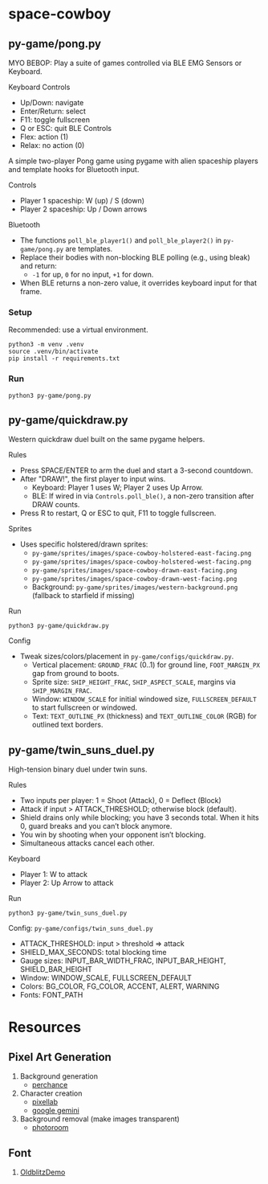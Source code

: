 # space-cowboy

## py-game/pong.py

MYO BEBOP:
Play a suite of games controlled via BLE EMG Sensors or Keyboard.

Keyboard Controls
- Up/Down: navigate
- Enter/Return: select
- F11: toggle fullscreen
- Q or ESC: quit
BLE Controls
- Flex: action (1)
- Relax: no action (0)


A simple two-player Pong game using pygame with alien spaceship players and template hooks for Bluetooth input.

Controls
- Player 1 spaceship: W (up) / S (down)
- Player 2 spaceship: Up / Down arrows

Bluetooth
- The functions `poll_ble_player1()` and `poll_ble_player2()` in `py-game/pong.py` are templates.
- Replace their bodies with non-blocking BLE polling (e.g., using bleak) and return:
	- `-1` for up, `0` for no input, `+1` for down.
- When BLE returns a non-zero value, it overrides keyboard input for that frame.

### Setup

Recommended: use a virtual environment.

```
python3 -m venv .venv
source .venv/bin/activate
pip install -r requirements.txt
```

### Run

```
python3 py-game/pong.py
```

## py-game/quickdraw.py

Western quickdraw duel built on the same pygame helpers.

Rules
- Press SPACE/ENTER to arm the duel and start a 3-second countdown.
- After "DRAW!", the first player to input wins.
	- Keyboard: Player 1 uses W; Player 2 uses Up Arrow.
	- BLE: If wired in via `Controls.poll_ble()`, a non-zero transition after DRAW counts.
- Press R to restart, Q or ESC to quit, F11 to toggle fullscreen.

Sprites
- Uses specific holstered/drawn sprites:
	- `py-game/sprites/images/space-cowboy-holstered-east-facing.png`
	- `py-game/sprites/images/space-cowboy-holstered-west-facing.png`
	- `py-game/sprites/images/space-cowboy-drawn-east-facing.png`
	- `py-game/sprites/images/space-cowboy-drawn-west-facing.png`
	- Background: `py-game/sprites/images/western-background.png` (fallback to starfield if missing)

Run
```
python3 py-game/quickdraw.py
```

Config
- Tweak sizes/colors/placement in `py-game/configs/quickdraw.py`.
	- Vertical placement: `GROUND_FRAC` (0..1) for ground line, `FOOT_MARGIN_PX` gap from ground to boots.
	- Sprite size: `SHIP_HEIGHT_FRAC`, `SHIP_ASPECT_SCALE`, margins via `SHIP_MARGIN_FRAC`.
	- Window: `WINDOW_SCALE` for initial windowed size, `FULLSCREEN_DEFAULT` to start fullscreen or windowed.
 	- Text: `TEXT_OUTLINE_PX` (thickness) and `TEXT_OUTLINE_COLOR` (RGB) for outlined text borders.

## py-game/twin_suns_duel.py

High-tension binary duel under twin suns.

Rules
- Two inputs per player: 1 = Shoot (Attack), 0 = Deflect (Block)
- Attack if input > ATTACK_THRESHOLD; otherwise block (default).
- Shield drains only while blocking; you have 3 seconds total. When it hits 0, guard breaks and you can’t block anymore.
- You win by shooting when your opponent isn’t blocking.
- Simultaneous attacks cancel each other.

Keyboard
- Player 1: W to attack
- Player 2: Up Arrow to attack

Run
```
python3 py-game/twin_suns_duel.py
```

Config: `py-game/configs/twin_suns_duel.py`
- ATTACK_THRESHOLD: input > threshold => attack
- SHIELD_MAX_SECONDS: total blocking time
- Gauge sizes: INPUT_BAR_WIDTH_FRAC, INPUT_BAR_HEIGHT, SHIELD_BAR_HEIGHT
- Window: WINDOW_SCALE, FULLSCREEN_DEFAULT
- Colors: BG_COLOR, FG_COLOR, ACCENT, ALERT, WARNING
- Fonts: FONT_PATH

# Resources
## Pixel Art Generation
1. Background generation
   - [perchance](https://perchance.org/ai-pixel-art-generator)
2. Character creation
   - [pixellab](https://www.pixellab.ai/)
   - [google gemini](https://gemini.google.com/)
3. Background removal (make images transparent)
	- [photoroom](https://www.photoroom.com/tools/background-remover)
## Font
1. [OldblitzDemo](https://www.fontspace.com/)
